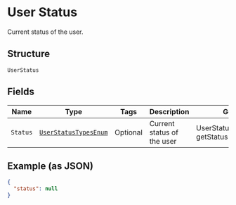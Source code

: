 
# User Status

Current status of the user.

## Structure

`UserStatus`

## Fields

| Name | Type | Tags | Description | Getter | Setter |
|  --- | --- | --- | --- | --- | --- |
| `Status` | [`UserStatusTypesEnum`](../../doc/models/user-status-types-enum.md) | Optional | Current status of the user | UserStatusTypesEnum getStatus() | setStatus(UserStatusTypesEnum status) |

## Example (as JSON)

```json
{
  "status": null
}
```

